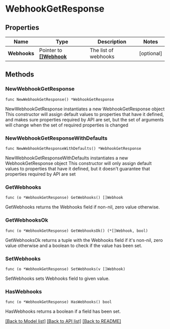 # WebhookGetResponse

## Properties

Name | Type | Description | Notes
------------ | ------------- | ------------- | -------------
**Webhooks** | Pointer to [**[]Webhook**](Webhook.md) | The list of webhooks | [optional] 

## Methods

### NewWebhookGetResponse

`func NewWebhookGetResponse() *WebhookGetResponse`

NewWebhookGetResponse instantiates a new WebhookGetResponse object
This constructor will assign default values to properties that have it defined,
and makes sure properties required by API are set, but the set of arguments
will change when the set of required properties is changed

### NewWebhookGetResponseWithDefaults

`func NewWebhookGetResponseWithDefaults() *WebhookGetResponse`

NewWebhookGetResponseWithDefaults instantiates a new WebhookGetResponse object
This constructor will only assign default values to properties that have it defined,
but it doesn't guarantee that properties required by API are set

### GetWebhooks

`func (o *WebhookGetResponse) GetWebhooks() []Webhook`

GetWebhooks returns the Webhooks field if non-nil, zero value otherwise.

### GetWebhooksOk

`func (o *WebhookGetResponse) GetWebhooksOk() (*[]Webhook, bool)`

GetWebhooksOk returns a tuple with the Webhooks field if it's non-nil, zero value otherwise
and a boolean to check if the value has been set.

### SetWebhooks

`func (o *WebhookGetResponse) SetWebhooks(v []Webhook)`

SetWebhooks sets Webhooks field to given value.

### HasWebhooks

`func (o *WebhookGetResponse) HasWebhooks() bool`

HasWebhooks returns a boolean if a field has been set.


[[Back to Model list]](../README.md#documentation-for-models) [[Back to API list]](../README.md#documentation-for-api-endpoints) [[Back to README]](../README.md)


